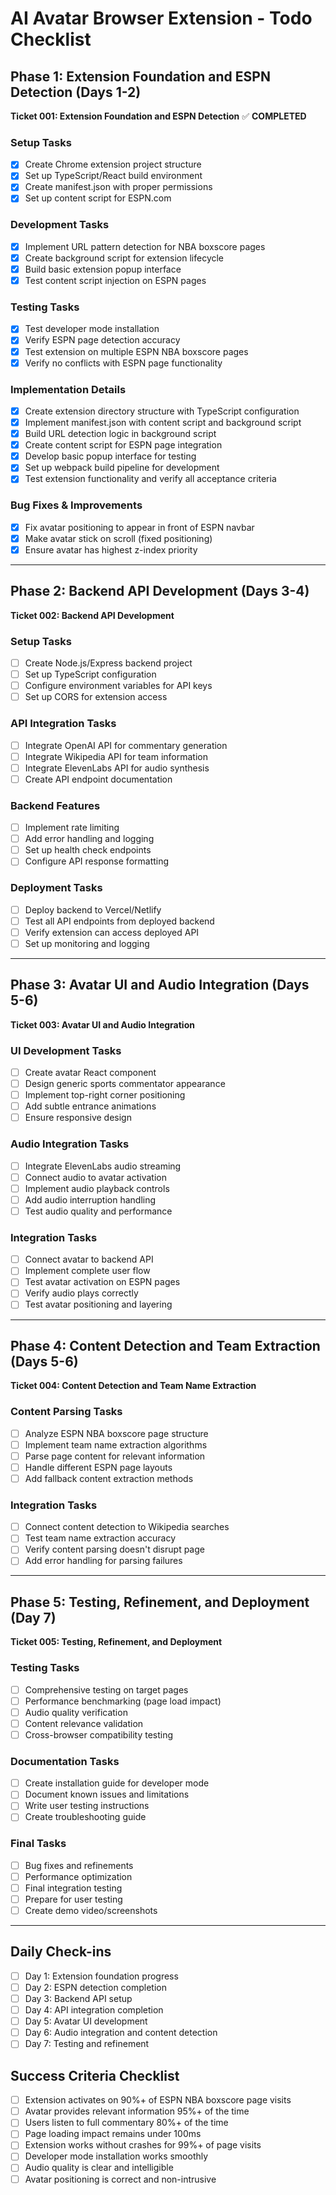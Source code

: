 # AI Avatar Browser Extension - Todo Checklist

## Phase 1: Extension Foundation and ESPN Detection (Days 1-2)
**Ticket 001: Extension Foundation and ESPN Detection** ✅ **COMPLETED**

### Setup Tasks
- [x] Create Chrome extension project structure
- [x] Set up TypeScript/React build environment
- [x] Create manifest.json with proper permissions
- [x] Set up content script for ESPN.com

### Development Tasks
- [x] Implement URL pattern detection for NBA boxscore pages
- [x] Create background script for extension lifecycle
- [x] Build basic extension popup interface
- [x] Test content script injection on ESPN pages

### Testing Tasks
- [x] Test developer mode installation
- [x] Verify ESPN page detection accuracy
- [x] Test extension on multiple ESPN NBA boxscore pages
- [x] Verify no conflicts with ESPN page functionality

### Implementation Details
- [x] Create extension directory structure with TypeScript configuration
- [x] Implement manifest.json with content script and background script
- [x] Build URL detection logic in background script
- [x] Create content script for ESPN page integration
- [x] Develop basic popup interface for testing
- [x] Set up webpack build pipeline for development
- [x] Test extension functionality and verify all acceptance criteria

### Bug Fixes & Improvements
- [x] Fix avatar positioning to appear in front of ESPN navbar
- [x] Make avatar stick on scroll (fixed positioning)
- [x] Ensure avatar has highest z-index priority

---

## Phase 2: Backend API Development (Days 3-4)
**Ticket 002: Backend API Development**

### Setup Tasks
- [ ] Create Node.js/Express backend project
- [ ] Set up TypeScript configuration
- [ ] Configure environment variables for API keys
- [ ] Set up CORS for extension access

### API Integration Tasks
- [ ] Integrate OpenAI API for commentary generation
- [ ] Integrate Wikipedia API for team information
- [ ] Integrate ElevenLabs API for audio synthesis
- [ ] Create API endpoint documentation

### Backend Features
- [ ] Implement rate limiting
- [ ] Add error handling and logging
- [ ] Set up health check endpoints
- [ ] Configure API response formatting

### Deployment Tasks
- [ ] Deploy backend to Vercel/Netlify
- [ ] Test all API endpoints from deployed backend
- [ ] Verify extension can access deployed API
- [ ] Set up monitoring and logging

---

## Phase 3: Avatar UI and Audio Integration (Days 5-6)
**Ticket 003: Avatar UI and Audio Integration**

### UI Development Tasks
- [ ] Create avatar React component
- [ ] Design generic sports commentator appearance
- [ ] Implement top-right corner positioning
- [ ] Add subtle entrance animations
- [ ] Ensure responsive design

### Audio Integration Tasks
- [ ] Integrate ElevenLabs audio streaming
- [ ] Connect audio to avatar activation
- [ ] Implement audio playback controls
- [ ] Add audio interruption handling
- [ ] Test audio quality and performance

### Integration Tasks
- [ ] Connect avatar to backend API
- [ ] Implement complete user flow
- [ ] Test avatar activation on ESPN pages
- [ ] Verify audio plays correctly
- [ ] Test avatar positioning and layering

---

## Phase 4: Content Detection and Team Extraction (Days 5-6)
**Ticket 004: Content Detection and Team Name Extraction**

### Content Parsing Tasks
- [ ] Analyze ESPN NBA boxscore page structure
- [ ] Implement team name extraction algorithms
- [ ] Parse page content for relevant information
- [ ] Handle different ESPN page layouts
- [ ] Add fallback content extraction methods

### Integration Tasks
- [ ] Connect content detection to Wikipedia searches
- [ ] Test team name extraction accuracy
- [ ] Verify content parsing doesn't disrupt page
- [ ] Add error handling for parsing failures

---

## Phase 5: Testing, Refinement, and Deployment (Day 7)
**Ticket 005: Testing, Refinement, and Deployment**

### Testing Tasks
- [ ] Comprehensive testing on target pages
- [ ] Performance benchmarking (page load impact)
- [ ] Audio quality verification
- [ ] Content relevance validation
- [ ] Cross-browser compatibility testing

### Documentation Tasks
- [ ] Create installation guide for developer mode
- [ ] Document known issues and limitations
- [ ] Write user testing instructions
- [ ] Create troubleshooting guide

### Final Tasks
- [ ] Bug fixes and refinements
- [ ] Performance optimization
- [ ] Final integration testing
- [ ] Prepare for user testing
- [ ] Create demo video/screenshots

---

## Daily Check-ins
- [ ] Day 1: Extension foundation progress
- [ ] Day 2: ESPN detection completion
- [ ] Day 3: Backend API setup
- [ ] Day 4: API integration completion
- [ ] Day 5: Avatar UI development
- [ ] Day 6: Audio integration and content detection
- [ ] Day 7: Testing and refinement

## Success Criteria Checklist
- [ ] Extension activates on 90%+ of ESPN NBA boxscore page visits
- [ ] Avatar provides relevant information 95%+ of the time
- [ ] Users listen to full commentary 80%+ of the time
- [ ] Page loading impact remains under 100ms
- [ ] Extension works without crashes for 99%+ of page visits
- [ ] Developer mode installation works smoothly
- [ ] Audio quality is clear and intelligible
- [ ] Avatar positioning is correct and non-intrusive
